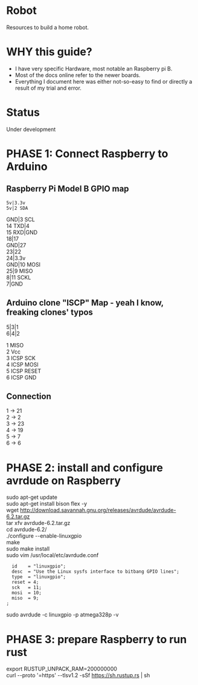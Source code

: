 # Robot

Resources to build a home robot.


# WHY this guide?
- I have very specific Hardware, most notable an <old> Raspberry pi B.  
- Most of the docs online refer to the newer boards.  
- Everything I document here was either not-so-easy to find or directly a result of my trial and error.  

# Status

Under development

# PHASE 1: Connect Raspberry to Arduino
## Raspberry Pi Model B GPIO map

    5v|3.3v  
    5v|2 SDA  
   GND|3 SCL  
14 TXD|4  
15 RXD|GND  
    18|17  
   GND|27  
    23|22  
    24|3.3v  
   GND|10 MOSI  
    25|9 MISO  
     8|11 SCKL  
     7|GND  

## Arduino clone "ISCP" Map - yeah I know, freaking clones' typos

5|3|1  
6|4|2  
  
1 MISO  
2 Vcc  
3 ICSP SCK  
4 ICSP MOSI  
5 ICSP RESET  
6 ICSP GND  

## Connection
1 -> 21  
2 -> 2  
3 -> 23  
4 -> 19  
5 -> 7  
6 -> 6  

# PHASE 2: install and configure avrdude on Raspberry
sudo apt-get update  
sudo apt-get install bison flex -y  
wget http://download.savannah.gnu.org/releases/avrdude/avrdude-6.2.tar.gz  
tar xfv avrdude-6.2.tar.gz  
cd avrdude-6.2/  
./configure --enable-linuxgpio  
make  
sudo make install  
sudo vim /usr/local/etc/avrdude.conf  
  
```programmer  
  id    = "linuxgpio";  
  desc  = "Use the Linux sysfs interface to bitbang GPIO lines";  
  type  = "linuxgpio";  
  reset = 4;  
  sck   = 11;  
  mosi  = 10;  
  miso  = 9;  
;  
```
  
sudo avrdude -c linuxgpio -p atmega328p -v  

# PHASE 3: prepare Raspberry to run rust
export RUSTUP_UNPACK_RAM=200000000  
curl --proto '=https' --tlsv1.2 -sSf https://sh.rustup.rs | sh  

